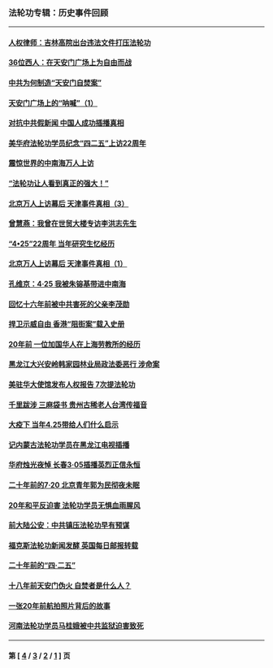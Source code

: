 ### 法轮功专辑：历史事件回顾
---
#### [人权律师：吉林高院出台违法文件打压法轮功](../../pages/nf5793/n13825665.md?10030430) 
#### [36位西人：在天安门广场上为自由而战](../../pages/nf5793/n13390029.md?10030430) 
#### [中共为何制造“天安门自焚案”](../../pages/nf5793/n13183270.md?10030430) 
#### [天安门广场上的“呐喊”（1）](../../pages/nf5793/n13105277.md?10030430) 
#### [对抗中共假新闻 中国人成功插播真相](../../pages/nf5793/n12910618.md?10030430) 
#### [美华府法轮功学员纪念“四二五”上访22周年](../../pages/nf5793/n12904445.md?10030430) 
#### [震惊世界的中南海万人上访](../../pages/nf5793/n12903976.md?10030430) 
#### [“法轮功让人看到真正的强大！”](../../pages/nf5793/n12903195.md?10030430) 
#### [北京万人上访幕后 天津事件真相（3）](../../pages/nf5793/n12902807.md?10030430) 
#### [曾慧燕：我曾在世贸大楼专访李洪志先生](../../pages/nf5793/n12898729.md?10030430) 
#### [“4•25”22周年 当年研究生忆经历](../../pages/nf5793/n12894152.md?10030430) 
#### [北京万人上访幕后 天津事件真相（1）](../../pages/nf5793/n12885174.md?10030430) 
#### [孔维京：4·25 我被朱镕基带进中南海](../../pages/nf5793/n12864987.md?10030430) 
#### [回忆十六年前被中共害死的父亲李茂勋](../../pages/nf5793/n12880270.md?10030430) 
#### [捍卫示威自由 香港“阻街案”载入史册](../../pages/nf5793/n12811245.md?10030430) 
#### [20年前 一位加国华人在上海劳教所的经历](../../pages/nf5793/n12707932.md?10030430) 
#### [黑龙江大兴安岭韩家园林业局政法委恶行 涉命案](../../pages/nf5793/n12622815.md?10030430) 
#### [美驻华大使馆发布人权报告 7次提法轮功](../../pages/nf5793/n12520541.md?10030430) 
#### [千里跋涉 三麻袋书 贵州古稀老人台湾传福音](../../pages/nf5793/n12198750.md?10030430) 
#### [大疫下 当年4.25带给人们什么启示](../../pages/nf5793/n12058565.md?10030430) 
#### [记内蒙古法轮功学员在黑龙江电视插播](../../pages/nf5793/n11699194.md?10030430) 
#### [华府烛光夜悼 长春3·05插播英烈正信永恒](../../pages/nf5793/n11397432.md?10030430) 
#### [二十年前的7·20 北京青年郭为民彻夜未眠](../../pages/nf5793/n11354195.md?10030430) 
#### [20年和平反迫害 法轮功学员无惧血雨腥风](../../pages/nf5793/n11348279.md?10030430) 
#### [前大陆公安：中共镇压法轮功早有预谋](../../pages/nf5793/n11352168.md?10030430) 
#### [福克斯法轮功新闻发酵  英国每日邮报转载](../../pages/nf5793/n11285952.md?10030430) 
#### [二十年前的“四·二五”](../../pages/nf5793/n11207639.md?10030430) 
#### [十八年前天安门伪火 自焚者是什么人？](../../pages/nf5793/n10996556.md?10030430) 
#### [一张20年前航拍照片背后的故事](../../pages/nf5793/n10693797.md?10030430) 
#### [河南法轮功学员马桂娥被中共监狱迫害致死](../../pages/nf5793/n10684974.md?10030430) 

---
#### 第 [ [4](./4.md?10030430) / [3](./3.md?10030430) / [2](./2.md?10030430) / [1](./1.md?10030430) ] 页
